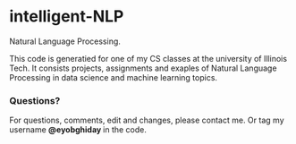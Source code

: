 # intelligent-NLP
Natural Language Processing.

This code is generatied for one of my CS classes at the university of Illinois Tech. It consists projects, assignments and exaples of Natural Language Processing in data science and machine learning topics. 

### Questions?
For questions, comments, edit and changes, please contact me. Or tag my username <b> @eyobghiday </b> in the code.
